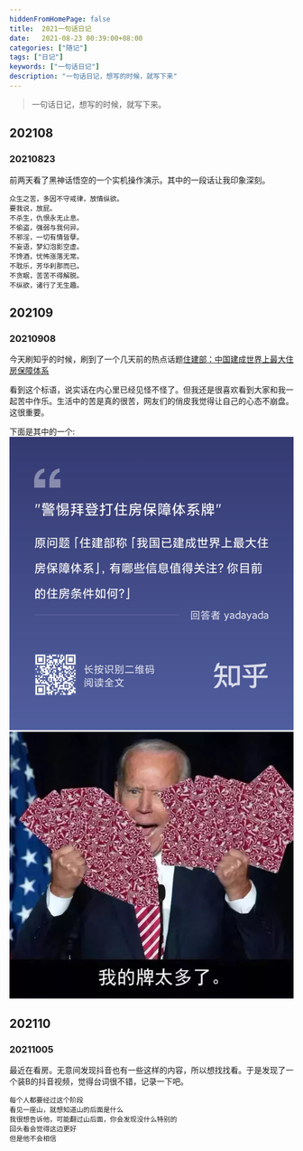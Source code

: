 ```yaml
---
hiddenFromHomePage: false
title:  2021一句话日记
date:   2021-08-23 00:39:00+08:00
categories: ["随记"]
tags: ["日记"]
keywords: ["一句话日记"]
description: "一句话日记，想写的时候，就写下来"
---
```


> 一句话日记，想写的时候，就写下来。


## 202108

### 20210823

前两天看了黑神话悟空的一个实机操作演示。其中的一段话让我印象深刻。
```
众生之苦，多因不守戒律，放情纵欲。
要我说，放屁。
不杀生，仇恨永无止息。
不偷盗，强弱与我何异。
不邪淫，一切有情皆孽。
不妄语，梦幻泡影空虚。
不馋酒，忧怖涨落无常。
不耽乐，芳华刹那而已。
不贪眠，苦苦不得解脱。
不纵欲，诸行了无生趣。
```

## 202109

### 20210908

今天刷知乎的时候，刷到了一个几天前的热点话题[住建部：中国建成世界上最大住房保障体系](https://news.cctv.com/2021/08/31/ARTIh4pcG11oORaCMv3Fj2IV210831.shtml)

看到这个标语，说实话在内心里已经见怪不怪了。但我还是很喜欢看到大家和我一起苦中作乐。生活中的苦是真的很苦，网友们的俏皮我觉得让自己的心态不崩盘。这很重要。

下面是其中的一个:   
![警惕拜登打住房保障体系牌](/images/lines/住房-神回复.jpg)
![牌太多了。。](/images/lines/住房-神图.jpg)

## 202110

### 20211005

最近在看房。无意间发现抖音也有一些这样的内容，所以想找找看。于是发现了一个装B的抖音视频，觉得台词很不错，记录一下吧。
```
每个人都要经过这个阶段
看见一座山，就想知道山的后面是什么
我很想告诉他，可能翻过山后面，你会发现没什么特别的
回头看会觉得这边更好
但是他不会相信
```